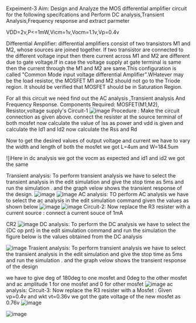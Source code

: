Expeiment-3 Aim: Design and Analyze the MOS differential amplifier circuit for the following specifcations and Perform DC analysis,Transient Analysis,Frequency response and extract parmeter

VDD=2v,P<=1mW,Vicm=1v,Vocm=1.1v,Vp=0.4v

Differential Amplifier: differential amplifiers consist of two transistors M1 and M2, whose sources are joined together. If two transistor are connected to the different voltage input then there current across M1 and M2 are different due to gate voltage.If in case the voltage supply at gate terminal is same then the current through the M1 and M2 are same.This configuration is called "Common Mode input voltage differential Amplifier".WHatever may be the load resistor, the MOSFET M1 and M2 should not go to the Triode region. It should be verified that MOSFET should be in Saturation Region.

For all this circuit we need find out the AC analysis ,Transient analysis And Frequency Response. Components Required: MOSFET(M1,M2), Resistor,voltage supply's Circuit-1
![image](https://github.com/user-attachments/assets/7d1ba1b0-648e-42ec-bff8-acc0112e59d3)
Procedure : Make the circuit connection as given above. connect the resister at the source terminal of both mosfet now calculate the value of Iss as power and vdd is given and calculate the Id1 and Id2 now calculate the Rss and Rd

Now to get the desired values of output voltage and current we have to vary the width and length of both the mosfet we got L=4um and W=184.5um

![iHere in dc analysis we got the vocm as expected and id1 and id2 we got the same

Transient analysis: To perform transient analysis we have to select the transient analysis in the edit simulation and give the stop time as 5ms and run the simulation . and the graph velow shows the transient response of the design.
![image](https://github.com/user-attachments/assets/e3575761-0316-436b-87b7-f74aea229e5a)
![image](https://github.com/user-attachments/assets/909f5026-ba49-4a02-91a8-0090cd33f45e)
AC analysis: TO perform AC analysis we have to select the ac analysis in the edit simulation command given the values as shown below
![image](https://github.com/user-attachments/assets/98709ff0-c1d6-4a4b-96a7-3a3b5653216f)
![image](https://github.com/user-attachments/assets/e0e01084-8d0b-4af4-8902-d3fcf4ff6c41)
Circuit-2: Now replace the R3 resister with a current source : connect a current souce of 1mA

CR2
![image](https://github.com/user-attachments/assets/1033badf-26a2-453f-b21d-5f694c9b75d6)
DC analysis: To perform the DC analysis we have to select the {DC op pnt} in the edit simulation command and run the simulation the figure below is the values obtained from the DC analysis

![image](https://github.com/user-attachments/assets/06e7d777-3bd1-4a07-ab77-c3cd067a9ce7)
Trasient analysis: To perform transient analysis we have to select the transient analysis in the edit simulation and give the stop time as 5ms and run the simulation . and the graph velow shows the transient response of the design

we have to give deg of 180deg to one mosfet and 0deg to the other mosfet and ac amplitude 1 for one mosfet and 0 for other mosfet
![image](https://github.com/user-attachments/assets/023e0960-e6ac-494e-b1e4-31f2289771f1)
ac analysis:
Circuit-3: Now replace the R3 resister with a Mosfet : Given vp=0.4v and wkt vt=0.36v we got the gate voltage of the new mosfet as 0.76v 
![image](https://github.com/user-attachments/assets/11b8db66-4344-4c20-a072-6509811ca9ef)

![image](https://github.com/user-attachments/assets/45b9603f-a70c-46ad-98cf-517b9399fc29)




